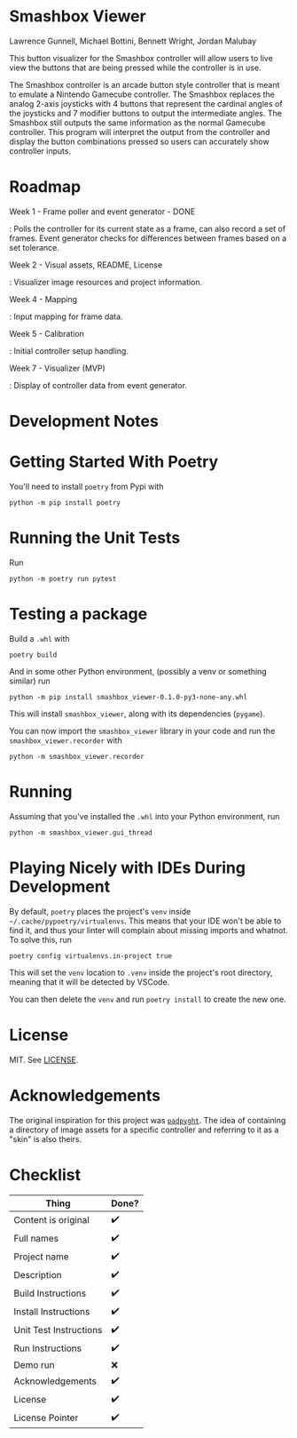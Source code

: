 Smashbox Viewer
===============

Lawrence Gunnell, Michael Bottini, Bennett Wright, Jordan Malubay

This button visualizer for the Smashbox controller will allow users to
live view the buttons that are being pressed while the controller is in
use.

The Smashbox controller is an arcade button style controller that is
meant to emulate a Nintendo Gamecube controller. The Smashbox replaces
the analog 2-axis joysticks with 4 buttons that represent the cardinal
angles of the joysticks and 7 modifier buttons to output the
intermediate angles. The Smashbox still outputs the same information as
the normal Gamecube controller. This program will interpret the output
from the controller and display the button combinations pressed so users
can accurately show controller inputs.

Roadmap
=======

Week 1 - Frame poller and event generator - DONE

:   Polls the controller for its current state as a frame, can also
    record a set of frames. Event generator checks for differences
    between frames based on a set tolerance.

Week 2 - Visual assets, README, License

:   Visualizer image resources and project information.

Week 4 - Mapping

:   Input mapping for frame data.

Week 5 - Calibration

:   Initial controller setup handling.

Week 7 - Visualizer (MVP)

:   Display of controller data from event generator.

Development Notes
=================

Getting Started With Poetry
===========================

You\'ll need to install `poetry` from Pypi with

``` {.bash}
python -m pip install poetry
```

Running the Unit Tests
======================

Run

``` {.bash}
python -m poetry run pytest
```

Testing a package
=================

Build a `.whl` with

``` {.bash}
poetry build
```

And in some other Python environment, (possibly a venv or something
similar) run

``` {.bash}
python -m pip install smashbox_viewer-0.1.0-py3-none-any.whl
```

This will install `smashbox_viewer`, along with its dependencies
(`pygame`).

You can now import the `smashbox_viewer` library in your code and run
the `smashbox_viewer.recorder` with

``` {.bash}
python -m smashbox_viewer.recorder
```

Running
=======

Assuming that you've installed the `.whl` into your Python environment, run

``` {.bash}
python -m smashbox_viewer.gui_thread
```

Playing Nicely with IDEs During Development
===========================================

By default, `poetry` places the project\'s `venv` inside
`~/.cache/pypoetry/virtualenvs`. This means that your IDE won\'t be able
to find it, and thus your linter will complain about missing imports and
whatnot. To solve this, run

``` {.bash}
poetry config virtualenvs.in-project true
```

This will set the `venv` location to `.venv` inside the project\'s root
directory, meaning that it will be detected by VSCode.

You can then delete the `venv` and run `poetry install` to create the
new one.

License
=======

MIT. See [LICENSE](LICENSE).

Acknowledgements
================

The original inspiration for this project was
[`padpyght`](https://github.com/lifning/padpyght). The idea of containing a
directory of image assets for a specific controller and referring to it as a
"skin" is also theirs.

Checklist
=========

| Thing | Done? |
|----------|-----------|
| Content is original | ✔️ |
| Full names | ✔️ |
| Project name | ✔️ |
| Description | ✔️ |
| Build Instructions | ✔️️ |
| Install Instructions | ✔️️ |
| Unit Test Instructions | ✔️️ | 
| Run Instructions | ✔️️ |
| Demo run | ❌ |
| Acknowledgements | ✔️️ |
| License | ✔️️ |
| License Pointer | ✔️️ |